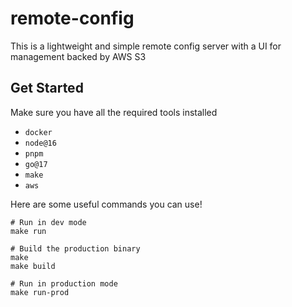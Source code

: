 # remote-config

This is a lightweight and simple remote config server with a UI for management backed by AWS S3

## Get Started

Make sure you have all the required tools installed

- `docker`
- `node@16`
- `pnpm`
- `go@17`
- `make`
- `aws`

Here are some useful commands you can use!

```
# Run in dev mode
make run

# Build the production binary
make
make build

# Run in production mode
make run-prod
```
